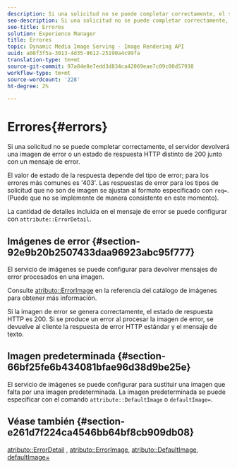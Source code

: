 ```yaml
---
description: Si una solicitud no se puede completar correctamente, el servidor devolverá una imagen de error o un estado de respuesta HTTP distinto de 200 junto con un mensaje de error.
seo-description: Si una solicitud no se puede completar correctamente, el servidor devolverá una imagen de error o un estado de respuesta HTTP distinto de 200 junto con un mensaje de error.
seo-title: Errores
solution: Experience Manager
title: Errores
topic: Dynamic Media Image Serving - Image Rendering API
uuid: a08f3f5a-3013-4d35-9612-25190a4c99fa
translation-type: tm+mt
source-git-commit: 97a84e8e7edd3d834ca42069eae7c09c00d57938
workflow-type: tm+mt
source-wordcount: '228'
ht-degree: 2%

---
```



# Errores{#errors}

Si una solicitud no se puede completar correctamente, el servidor devolverá una imagen de error o un estado de respuesta HTTP distinto de 200 junto con un mensaje de error.

El valor de estado de la respuesta depende del tipo de error; para los errores más comunes es &#39;403&#39;. Las respuestas de error para los tipos de solicitud que no son de imagen se ajustan al formato especificado con `req=`. (Puede que no se implemente de manera consistente en este momento).

La cantidad de detalles incluida en el mensaje de error se puede configurar con `attribute::ErrorDetail`.

## Imágenes de error {#section-92e9b20b2507433daa96923abc95f777}

El servicio de imágenes se puede configurar para devolver mensajes de error procesados en una imagen.

Consulte [atributo::ErrorImage](../../../../../is-api/image-catalog/image-serving-api-ref/c-image-catalog-reference/c-attributes-reference/r-errorimage.md#reference-c494d5d8b2584fe3800f35baabd0292c) en la referencia del catálogo de imágenes para obtener más información.

Si la imagen de error se genera correctamente, el estado de respuesta HTTP es 200. Si se produce un error al procesar la imagen de error, se devuelve al cliente la respuesta de error HTTP estándar y el mensaje de texto.

## Imagen predeterminada {#section-66bf25fe6b434081bfae96d38d9be25e}

El servicio de imágenes se puede configurar para sustituir una imagen que falta por una imagen predeterminada. La imagen predeterminada se puede especificar con el comando `attribute::DefaultImage` o `defaultImage=`.

## Véase también {#section-e261d7f224ca4546bb64bf8cb909db08}

[atributo::ErrorDetail](../../../../../is-api/image-catalog/image-serving-api-ref/c-image-catalog-reference/c-attributes-reference/r-errordetail.md#reference-4987c8cddcba4c88960170e49cafc561) ,  [atributo::ErrorImage](../../../../../is-api/image-catalog/image-serving-api-ref/c-image-catalog-reference/c-attributes-reference/r-errorimage.md#reference-c494d5d8b2584fe3800f35baabd0292c),  [atributo::DefaultImage](../../../../../is-api/image-catalog/image-serving-api-ref/c-image-catalog-reference/c-attributes-reference/r-is-cat-defaultimage.md#reference-8e9900e129f54ed68462a3c2fc3bc433),  [defaultImage=](../../../../../is-api/http-ref/image-serving-api-ref/c-http-protocol-reference/c-command-reference/r-is-http-defaultimage.md#reference-209aa6ce830f490483412eb26af67fd2)
